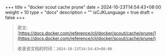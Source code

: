 +++
title = "docker scout cache prune"
date = 2024-10-23T14:54:43+08:00
weight = 10
type = "docs"
description = ""
isCJKLanguage = true
draft = false
+++

> 原文: [https://docs.docker.com/reference/cli/docker/scout/cache/prune/](https://docs.docker.com/reference/cli/docker/scout/cache/prune/)
>
> 收录该文档的时间：`2024-10-23T14:54:43+08:00`
